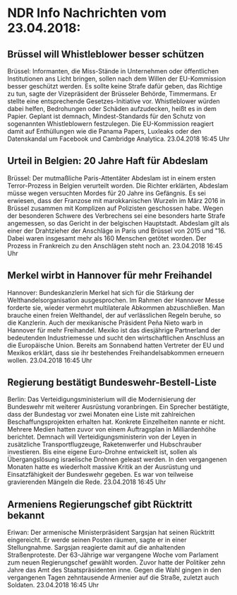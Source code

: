 # NDR Info Nachrichten vom 23.04.2018:


## Brüssel will Whistleblower besser schützen
Brüssel:    Informanten, die Miss-Stände in Unternehmen oder öffentlichen Institutionen ans Licht bringen, sollen nach dem Willen der EU-Kommission besser geschützt werden. Es sollte keine Strafe dafür geben, das Richtige zu tun, sagte der Vizepräsident der Brüsseler Behörde, Timmermans. Er stellte eine entsprechende Gesetzes-Initiative vor. Whistleblower würden dabei helfen, Bedrohungen oder Schäden aufzudecken, heißt es in dem Papier. Geplant ist demnach, Mindest-Standards für den Schutz von sogenannten Whistleblowern festzulegen. Die EU-Kommission reagiert damit auf Enthüllungen wie die Panama Papers, Luxleaks oder den Datenskandal um Facebook und Cambridge Analytica. 23.04.2018 16:45 Uhr 

## Urteil in Belgien: 20 Jahre Haft für Abdeslam
Brüssel: Der mutmaßliche Paris-Attentäter Abdeslam ist in einem ersten Terror-Prozess in Belgien verurteilt worden. Die Richter erklärten, Abdeslam müsse wegen versuchten Mordes für 20 Jahre ins Gefängnis. Es sei erwiesen, dass der Franzose mit marokkanischen Wurzeln im März 2016 in Brüssel zusammen mit Komplizen auf Polizisten geschossen habe. Wegen der besonderen Schwere des Verbrechens sei eine besonders harte Strafe angemessen, so das Gericht in der belgischen Hauptstadt. Abdeslam gilt als einer der Drahtzieher der Anschläge in Paris und Brüssel von 2015 und "16. Dabei waren insgesamt mehr als 160 Menschen getötet worden. Der Prozess in Frankreich zu den Anschlägen steht noch an. 23.04.2018 16:45 Uhr 

## Merkel wirbt in Hannover für mehr Freihandel
Hannover: Bundeskanzlerin Merkel hat sich für die Stärkung der Welthandelsorganisation ausgesprochen. Im Rahmen der Hannover Messe forderte sie, wieder vermehrt multilaterale Abkommen abzuschließen. Man brauche einen freien Welthandel, der auf verlässlichen Regeln beruhe, so die Kanzlerin. Auch der mexikanische Präsident Peña Nieto warb in Hannover für mehr Freihandel. Mexiko ist das diesjährige Partnerland der bedeutenden Industriemesse und sucht den wirtschaftlichen Anschluss an die Europäische Union. Bereits am Sonnabend hatten Vertreter der EU und Mexikos erklärt, dass sie ihr bestehendes Freihandelsabkommen erneuern wollen. 23.04.2018 16:45 Uhr 

## Regierung bestätigt Bundeswehr-Bestell-Liste
Berlin: Das Verteidigungsministerium will die Modernisierung der Bundeswehr mit weiterer Ausrüstung voranbringen. Ein Sprecher bestätigte, dass der Bundestag vor zwei Monaten eine Liste mit zahlreichen Beschaffungsprojekten erhalten hat. Konkrete Einzelheiten nannte er nicht. Mehrere Medien hatten zuvor von einem Auftragsplan in Milliardenhöhe berichtet. Demnach will Verteidigungsministerin von der Leyen in zusätzliche Transportflugzeuge, Raketenwerfer und Hubschrauber investieren. Bis eine eigene Euro-Drohne entwickelt ist, sollen als Übergangslösung israelische Drohnen geleast werden. In den vergangenen Monaten hatte es wiederholt massive Kritik an der Ausrüstung und Einsatzfähigkeit der Bundeswehr gegeben. Es war von teilweise gravierenden Mängeln die Rede. 23.04.2018 16:45 Uhr 

## Armeniens Regierungschef gibt Rücktritt bekannt
Eriwan: Der armenische Ministerpräsident Sargsjan hat seinen Rücktritt eingereicht. Er werde seinen Posten räumen, sagte er in einer Stellungnahme. Sargsjan reagierte damit auf die anhaltenden Straßenproteste. Der 63-Jährige war vergangene Woche vom Parlament zum neuen Regierungschef gewählt worden. Zuvor hatte der Politiker zehn Jahre das Amt des Staatspräsidenten inne. Gegen die Wahl gingen in den vergangenen Tagen zehntausende Armenier auf die Straße, zuletzt auch Soldaten. 23.04.2018 16:45 Uhr 
